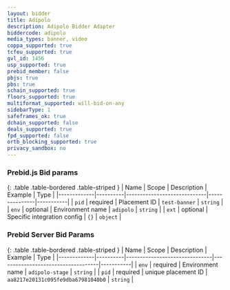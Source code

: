 ```yaml
---
layout: bidder
title: Adipolo
description: Adipolo Bidder Adapter
biddercode: adipolo
media_types: banner, video
coppa_supported: true
tcfeu_supported: true
gvl_id: 1456
usp_supported: true
prebid_member: false
pbjs: true
pbs: true
schain_supported: true
floors_supported: true
multiformat_supported: will-bid-on-any
sidebarType: 1
safeframes_ok: true
dchain_supported: false
deals_supported: true
fpd_supported: false
ortb_blocking_supported: true
privacy_sandbox: no
---
```


### Prebid.js Bid params

{: .table .table-bordered .table-striped }
| Name        | Scope    | Description                 | Example       | Type      |
|-------------|----------|-----------------------------|---------------|-----------|
| `pid`       | required | Placement ID                | `test-banner` | `string`  |
| `env`       | optional | Environment name            | `adipolo`     | `string`  |
| `ext`       | optional | Specific integration config | `{}`          | `object`  |

### Prebid Server Bid Params

{: .table .table-bordered .table-striped }
| Name        | Scope    | Description                   | Example                            | Type      |
|-------------|----------|-------------------------------|------------------------------------|-----------|
| `env`       | required | Environment name              | `adipolo-stage`                    | `string`  |
| `pid`       | required | unique placement ID           | `aa8217e20131c095fe9dba67981040b0` | `string`  |

